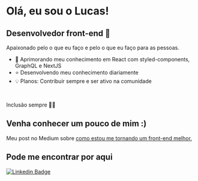 # Olá, eu sou o Lucas!

## Desenvolvedor front-end :rainbow:

Apaixonado pelo o que eu faço e pelo o que eu faço para as pessoas.

- :seedling: Aprimorando meu conhecimento em React com styled-components, GraphQL e NextJS
- :star: Desenvolvendo meu conhecimento diariamente
- :bulb: Planos: Contribuir sempre e ser ativo na comunidade

<br>

Inclusão sempre :rainbow_flag:

## Venha conhecer um pouco de mim :)

Meu post no Medium sobre [como estou me tornando um front-end melhor.](https://medium.com/@lubomfim/como-eu-estou-me-tornando-um-front-end-melhor-1324599e5c9e)

## Pode me encontrar por aqui

[![Linkedin Badge](https://img.shields.io/badge/-LinkedIn-blue?style=flat-square&logo=Linkedin&logoColor=white&link=https://www.linkedin.com/in/lubomfim/)](https://www.linkedin.com/in/lubomfim/)
